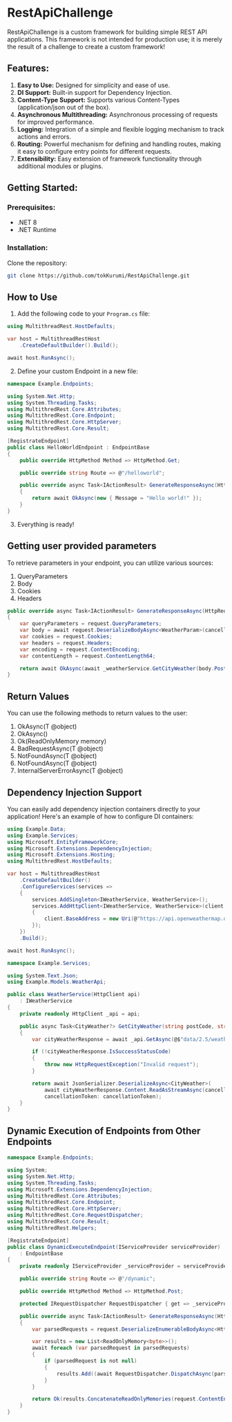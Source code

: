 # RestApiChallenge

RestApiChallenge is a custom framework for building simple REST API applications. This framework is not intended for production use; it is merely the result of a challenge to create a custom framework!

## Features:

1. **Easy to Use:** Designed for simplicity and ease of use.
2. **DI Support:** Built-in support for Dependency Injection.
3. **Content-Type Support:** Supports various Content-Types (application/json out of the box).
4. **Asynchronous Multithreading:** Asynchronous processing of requests for improved performance.
5. **Logging:** Integration of a simple and flexible logging mechanism to track actions and errors.
6. **Routing:** Powerful mechanism for defining and handling routes, making it easy to configure entry points for different requests.
7. **Extensibility:** Easy extension of framework functionality through additional modules or plugins.

## Getting Started:

### Prerequisites:
- .NET 8
- .NET Runtime

### Installation:
Clone the repository:
```bash
git clone https://github.com/tokKurumi/RestApiChallenge.git
```

## How to Use

1. Add the following code to your `Program.cs` file:
```csharp
using MultithreadRest.HostDefaults;

var host = MultithreadRestHost
    .CreateDefaultBuilder().Build();

await host.RunAsync();
```
2. Define your custom Endpoint in a new file:
```csharp
namespace Example.Endpoints;

using System.Net.Http;
using System.Threading.Tasks;
using MultithredRest.Core.Attributes;
using MultithredRest.Core.Endpoint;
using MultithredRest.Core.HttpServer;
using MultithredRest.Core.Result;

[RegistrateEndpoint]
public class HelloWorldEndpoint : EndpointBase
{
    public override HttpMethod Method => HttpMethod.Get;

    public override string Route => @"/helloworld";

    public override async Task<IActionResult> GenerateResponseAsync(HttpRequest request, CancellationToken cancellationToken = default)
    {
        return await OkAsync(new { Message = "Hello world!" });
    }
}
```
3. Everything is ready!

## Getting user provided parameters

To retrieve parameters in your endpoint, you can utilize various sources:
1. QueryParameters
2. Body
3. Cookies
4. Headers
```csharp
public override async Task<IActionResult> GenerateResponseAsync(HttpRequest request, CancellationToken cancellationToken = default)
{
    var queryParameters = request.QueryParameters;
    var body = await request.DeserializeBodyAsync<WeatherParam>(cancellationToken);
    var cookies = request.Cookies;
    var headers = request.Headers;
    var encoding = request.ContentEncoding;
    var contentLength = request.ContentLength64;

    return await OkAsync(await _weatherService.GetCityWeather(body.Postcode, body.CountryCode));
}
```

## Return Values

You can use the following methods to return values to the user:

1. OkAsync<T>(T @object)
2. OkAsync()
3. Ok(ReadOnlyMemory<byte> memory)
4. BadRequestAsync<T>(T @object)
5. NotFoundAsync<T>(T @object)
6. NotFoundAsync<T>(T @object)
7. InternalServerErrorAsync<T>(T @object)

## Dependency Injection Support

You can easily add dependency injection containers directly to your application! Here's an example of how to configure DI containers:

```csharp
using Example.Data;
using Example.Services;
using Microsoft.EntityFrameworkCore;
using Microsoft.Extensions.DependencyInjection;
using Microsoft.Extensions.Hosting;
using MultithredRest.HostDefaults;

var host = MultithreadRestHost
    .CreateDefaultBuilder()
    .ConfigureServices(services =>
    {
        services.AddSingleton<IWeatherService, WeatherService>();
        services.AddHttpClient<IWeatherService, WeatherService>(client =>
        {
            client.BaseAddress = new Uri(@"https://api.openweathermap.org/");
        });
    })
    .Build();

await host.RunAsync();
```
```csharp
namespace Example.Services;

using System.Text.Json;
using Example.Models.WeatherApi;

public class WeatherService(HttpClient api)
    : IWeatherService
{
    private readonly HttpClient _api = api;

    public async Task<CityWeather?> GetCityWeather(string postCode, string countryCode, CancellationToken cancellationToken = default)
    {
        var cityWeatherResponse = await _api.GetAsync(@$"data/2.5/weather?q={postCode},{countryCode}&APPID={Resources.Weather.WeatherApi.key}", cancellationToken);

        if (!cityWeatherResponse.IsSuccessStatusCode)
        {
            throw new HttpRequestException("Invalid request");
        }

        return await JsonSerializer.DeserializeAsync<CityWeather>(
            await cityWeatherResponse.Content.ReadAsStreamAsync(cancellationToken),
            cancellationToken: cancellationToken);
    }
}
```

## Dynamic Execution of Endpoints from Other Endpoints

```csharp
namespace Example.Endpoints;

using System;
using System.Net.Http;
using System.Threading.Tasks;
using Microsoft.Extensions.DependencyInjection;
using MultithredRest.Core.Attributes;
using MultithredRest.Core.Endpoint;
using MultithredRest.Core.HttpServer;
using MultithredRest.Core.RequestDispatcher;
using MultithredRest.Core.Result;
using MultithredRest.Helpers;

[RegistrateEndpoint]
public class DynamicExecuteEndpoint(IServiceProvider serviceProvider)
    : EndpointBase
{
    private readonly IServiceProvider _serviceProvider = serviceProvider;

    public override string Route => @"/dynamic";

    public override HttpMethod Method => HttpMethod.Post;

    protected IRequestDispatcher RequestDispatcher { get => _serviceProvider.GetRequiredService<IRequestDispatcher>(); }

    public override async Task<IActionResult> GenerateResponseAsync(HttpRequest request, CancellationToken cancellationToken = default)
    {
        var parsedRequests = request.DeserializeEnumerableBodyAsync<HttpDynamicRequest>(cancellationToken);

        var results = new List<ReadOnlyMemory<byte>>();
        await foreach (var parsedRequest in parsedRequests)
        {
            if (parsedRequest is not null)
            {
                results.Add((await RequestDispatcher.DispatchAsync(parsedRequest.ToHttpRequest(request))).Buffer);
            }
        }

        return Ok(results.ConcatenateReadOnlyMemories(request.ContentEncoding.GetBytes("["), request.ContentEncoding.GetBytes(","), request.ContentEncoding.GetBytes("]")));
    }
}
```

